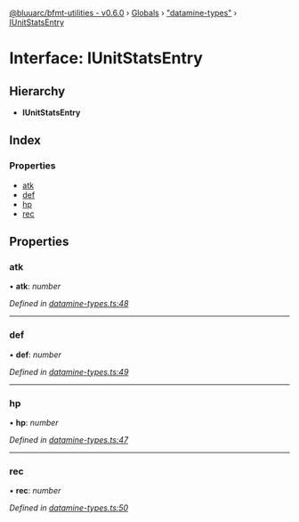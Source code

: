 [@bluuarc/bfmt-utilities - v0.6.0](../README.md) › [Globals](../globals.md) › ["datamine-types"](../modules/_datamine_types_.md) › [IUnitStatsEntry](_datamine_types_.iunitstatsentry.md)

# Interface: IUnitStatsEntry

## Hierarchy

* **IUnitStatsEntry**

## Index

### Properties

* [atk](_datamine_types_.iunitstatsentry.md#atk)
* [def](_datamine_types_.iunitstatsentry.md#def)
* [hp](_datamine_types_.iunitstatsentry.md#hp)
* [rec](_datamine_types_.iunitstatsentry.md#rec)

## Properties

###  atk

• **atk**: *number*

*Defined in [datamine-types.ts:48](https://github.com/BluuArc/bfmt-utilities/blob/master/src/datamine-types.ts#L48)*

___

###  def

• **def**: *number*

*Defined in [datamine-types.ts:49](https://github.com/BluuArc/bfmt-utilities/blob/master/src/datamine-types.ts#L49)*

___

###  hp

• **hp**: *number*

*Defined in [datamine-types.ts:47](https://github.com/BluuArc/bfmt-utilities/blob/master/src/datamine-types.ts#L47)*

___

###  rec

• **rec**: *number*

*Defined in [datamine-types.ts:50](https://github.com/BluuArc/bfmt-utilities/blob/master/src/datamine-types.ts#L50)*
